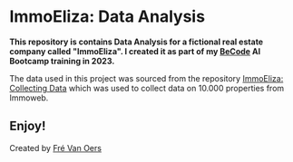 # ImmoEliza: Data Analysis

**This repository is contains Data Analysis for a fictional real estate company called "ImmoEliza". I created it as part of my [BeCode](https://www.becode.org) AI Bootcamp training in 2023.**

The data used in this project was sourced from the repository [ImmoEliza: Collecting Data](https://github.com/DeFre/ImmoEliza-collecting-data) which was used to collect data on 10.000 properties from Immoweb.


## Enjoy!

Created by [Fré Van Oers](https://www.linkedin.com/in/frevanoers/)
